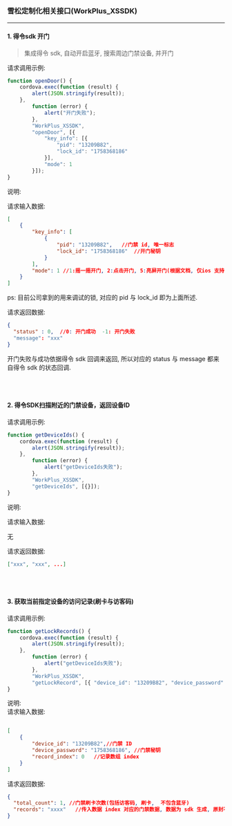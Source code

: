 ### 雪松定制化相关接口(WorkPlus_XSSDK)
---
#### 1. 得令sdk 开门
> 集成得令 sdk, 自动开启蓝牙, 搜索周边门禁设备, 并开门

请求调用示例:

```javascript
function openDoor() {
    cordova.exec(function (result) {
        alert(JSON.stringify(result));
    },
        function (error) {
            alert("开门失败");
        },
        "WorkPlus_XSSDK",
        "openDoor", [{
            "key_info": [{
                "pid": "13209B82",
                "lock_id": "1758368186"
            }],
            "mode": 1  
        }]);
}


```

 说明:

 请求输入数据: 

```json
[
    {
        "key_info": [
            {
                "pid": "13209B82",   //门禁 id, 唯一标志
                "lock_id": "1758368186"  //开门秘钥
            }
        ],
        "mode": 1 //1:摇一摇开门, 2:点击开门, 5:亮屏开门(根据文档, 仅ios 支持)
    }
]
```
 ps: 目前公司拿到的用来调试的锁, 对应的 pid 与 lock_id 即为上面所述.

请求返回数据:

```json
{
  "status" : 0,  //0: 开门成功  -1: 开门失败
  "message": "xxx"
}
```

开门失败与成功依据得令 sdk 回调来返回, 所以对应的 status 与 message 都来自得令 sdk 的状态回调.


<br/><br/>





#### 2. 得令SDK扫描附近的门禁设备，返回设备ID

请求调用示例:

```javascript
function getDeviceIds() {
    cordova.exec(function (result) {
        alert(JSON.stringify(result));
    },
        function (error) {
            alert("getDeviceIds失败");
        },
        "WorkPlus_XSSDK",
        "getDeviceIds", [{}]);
}
```

 说明:


 请求输入数据: 


 无

 请求返回数据:


```json
["xxx", "xxx", ...]  
```


<br/><br/>


#### 3. 获取当前指定设备的访问记录(刷卡与访客码)
请求调用示例:

```javascript
function getLockRecords() {
    cordova.exec(function (result) {
        alert(JSON.stringify(result));
    },
        function (error) {
            alert("getDeviceIds失败");
        },
        "WorkPlus_XSSDK",
        "getLockRecord", [{ "device_id": "13209B82", "device_password": "1758368186", "record_index": 0 }]);
}
```
说明:<br/>
请求输入数据: 

```json

[
    {
        "device_id": "13209B82",//门禁 ID
        "device_password": "1758368186", //门禁秘钥
        "record_index": 0   //记录数组 index
    }
]

```

请求返回数据:

```json
{
  "total_count": 1, //门禁刷卡次数(包括访客码, 刷卡,  不包含蓝牙)
  "records": "xxxx"   //传入数据 index 对应的门禁数据, 数据为 sdk 生成, 原封不动返回到该处
}
```
